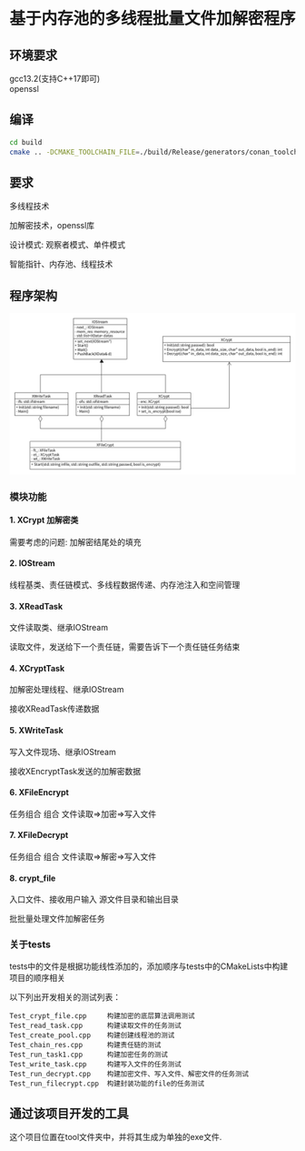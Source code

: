 # 基于内存池的多线程批量文件加解密程序

## 环境要求

gcc13.2(支持C++17即可)\
openssl

## 编译

``` bash
cd build
cmake .. -DCMAKE_TOOLCHAIN_FILE=./build/Release/generators/conan_toolchain.cmake -DCMAKE_BUILD_TYPE=Release
```

## 要求

多线程技术

加解密技术，openssl库

设计模式: 观察者模式、单件模式

智能指针、内存池、线程技术

## 程序架构

![程序架构](assets/UML/projectUML.png)

### 模块功能

#### 1. XCrypt 加解密类

需要考虑的问题: 加解密结尾处的填充

#### 2. IOStream

线程基类、责任链模式、多线程数据传递、内存池注入和空间管理

#### 3. XReadTask

文件读取类、继承IOStream

读取文件，发送给下一个责任链，需要告诉下一个责任链任务结束

#### 4. XCryptTask

加解密处理线程、继承IOStream

接收XReadTask传递数据

#### 5. XWriteTask

写入文件现场、继承IOStream

接收XEncryptTask发送的加解密数据

#### 6. XFileEncrypt

任务组合 组合 文件读取=>加密=>写入文件

#### 7. XFileDecrypt

任务组合 组合 文件读取=>解密=>写入文件

#### 8. crypt_file

入口文件、接收用户输入 源文件目录和输出目录

批批量处理文件加解密任务

### 关于tests

tests中的文件是根据功能线性添加的，添加顺序与tests中的CMakeLists中构建项目的顺序相关

以下列出开发相关的测试列表：

``` 
Test_crypt_file.cpp     构建加密的底层算法调用测试
Test_read_task.cpp      构建读取文件的任务测试
Test_create_pool.cpp    构建创建线程池的测试
Test_chain_res.cpp      构建责任链的测试
Test_run_task1.cpp      构建加密任务的测试
Test_write_task.cpp     构建写入文件的任务测试
Test_run_decrypt.cpp    构建加密文件、写入文件、解密文件的任务测试
Test_run_filecrypt.cpp  构建封装功能的file的任务测试
```

## 通过该项目开发的工具

这个项目位置在tool文件夹中，并将其生成为单独的exe文件.
